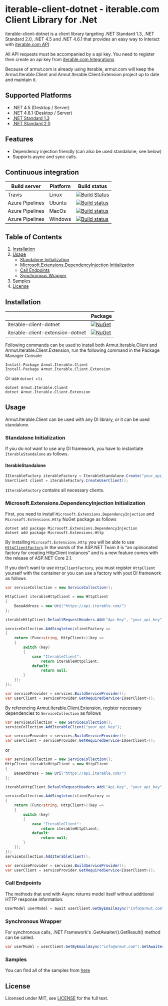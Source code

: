 # iterable-client-dotnet - iterable.com Client Library for .Net

iterable-client-dotnet is a client library targeting .NET Standard 1.3, .NET Standard 2.0, .NET 4.5 and .NET 4.6.1 that provides an easy way to interact with [iterable.com API](https://www.iterable.com)

All API requests must be accompanied by a api key. You need to register then create an api key from [iterable.com Integrations](https://app.iterable.com/settings/apiKeys)

Because of armut.com is already using iterable, armut.com will keep the Armut.Iterable.Client and Armut.Iterable.Client.Extension project up to date and maintain it.

## Supported Platforms

* .NET 4.5 (Desktop / Server)
* .NET 4.6.1 (Desktop / Server)
* [.NET Standard 1.3](https://docs.microsoft.com/en-us/dotnet/standard/net-standard)
* [.NET Standard 2.0](https://docs.microsoft.com/en-us/dotnet/standard/net-standard)

## Features
* Dependency injection friendly (can also be used standalone, see below)
* Supports async and sync calls.

## Continuous integration

| Build server                | Platform      | Build status                                                                                                                                                        | 
|-----------------------------|---------------|---------------------------------------------------------------------------------------------------------------------------------------------------------------------|
| Travis                      | Linux         | [![Build Status](https://travis-ci.org/armutcom/iterable-client-dotnet.svg?branch=master)](https://travis-ci.org/armutcom/iterable-client-dotnet)  | |
| Azure Pipelines             | Ubuntu        | [![Build status](https://dev.azure.com/armutcom/iterable-client-dotnet/_apis/build/status/iterable-client-dotnet%20-%20Ubuntu)](https://dev.azure.com/armutcom/iterable-client-dotnet/_build/latest?definitionId=3) | |
| Azure Pipelines             | MacOs         | [![Build status](https://dev.azure.com/armutcom/iterable-client-dotnet/_apis/build/status/iterable-client-dotnet%20-%20MacOs)](https://dev.azure.com/armutcom/iterable-client-dotnet/_build/latest?definitionId=1) | |
| Azure Pipelines             | Windows       | [![Build status](https://dev.azure.com/armutcom/iterable-client-dotnet/_apis/build/status/iterable-client-dotnet%20-%20Windows)](https://dev.azure.com/armutcom/iterable-client-dotnet/_build/latest?definitionId=2) | |

## Table of Contents

1. [Installation](https://github.com/armutcom/iterable-client-dotnet#installation)
2. [Usage](https://github.com/armutcom/iterable-client-dotnet#usage)
    - [Standalone Initialization](https://github.com/armutcom/iterable-client-dotnet#standalone-initialization)
    - [Microsoft.Extensions.DependencyInjection Initialization](https://github.com/armutcom/iterable-client-dotnet#microsoftextensionsdependencyinjection-initialization)
    - [Call Endpoints](https://github.com/armutcom/iterable-client-dotnet#call-endpoints)
    - [Synchronous Wrapper](https://github.com/armutcom/iterable-client-dotnet#synchronous-wrapper)
3. [Samples](https://github.com/armutcom/iterable-client-dotnet#samples)
4. [License](https://github.com/armutcom/iterable-client-dotnet#license)

## Installation

|       | Package |
|---------------|----------|
| iterable-client-dotnet | [![NuGet](https://img.shields.io/nuget/v/Armut.Iterable.Client.svg)](https://www.nuget.org/packages/Armut.Iterable.Client)    |
| iterable-client-extension-dotnet | [![NuGet](https://img.shields.io/nuget/v/Armut.Iterable.Client.Extension.svg)](https://www.nuget.org/packages/Armut.Iterable.Client.Extension)    |

Following commands can be used to install both Armut.Iterable.Client and Armut.Iterable.Client.Extension, run the following command in the Package Manager Console

```
Install-Package Armut.Iterable.Client
Install-Package Armut.Iterable.Client.Extension
```

Or use `dotnet cli`

```
dotnet Armut.Iterable.Client
dotnet Armut.Iterable.Client.Extension
```

## Usage

Armut.Iterable.Client can be used with any DI library, or it can be used standalone.

### Standalone Initialization

If you do not want to use any DI framework, you have to instantiate `IterableStandalone` as follows.

#### IterableStandalone
```csharp
IIterableFactory iterableFactory = IterableStandalone.Create("your_api_key");
UserClient client = iterableFactory.CreateUserClient();
```

`IIterableFactory` contains all necessary clients.

### Microsoft.Extensions.DependencyInjection Initialization

First, you need to install `Microsoft.Extensions.DependencyInjection` and `Microsoft.Extensions.Http` NuGet package as follows

```
dotnet add package Microsoft.Extensions.DependencyInjection
dotnet add package Microsoft.Extensions.Http
```

By installing `Microsoft.Extensions.Http` you will be able to use [`HttpClientFactory`](https://www.stevejgordon.co.uk/introduction-to-httpclientfactory-aspnetcore).In the words of the ASP.NET Team it is “an opinionated factory for creating HttpClient instances” and is a new feature comes with the release of ASP.NET Core 2.1. 

If you don't want to use `HttpClientFactory`, you must register `HttpClient` yourself with the container or you can use a factory with yout DI framework as follows
```csharp
var serviceCollection = new ServiceCollection();

HttpClient iterableHttpClient = new HttpClient
{
    BaseAddress = new Uri("https://api.iterable.com/")
};

iterableHttpClient.DefaultRequestHeaders.Add("Api-Key", "your_api_key");

serviceCollection.AddSingleton(clientFactory =>
{
    return (Func<string, HttpClient>)(key =>
    {
        switch (key)
        {
            case "IterableClient":
                return iterableHttpClient;
            default:
                return null;
        }
    });
});

var serviceProvider = services.BuildServiceProvider();
var userClient = serviceProvider.GetRequiredService<IUserClient>();
```

By referencing Armut.Iterable.Client.Extension, register necessary dependencies to `ServiceCollection` as follows
```csharp
var serviceCollection = new ServiceCollection();
serviceCollection.AddIterableClient("your_api_key");

var serviceProvider = services.BuildServiceProvider();
var userClient = serviceProvider.GetRequiredService<IUserClient>();
```

or
```csharp
var serviceCollection = new ServiceCollection();
HttpClient iterableHttpClient = new HttpClient
{
    BaseAddress = new Uri("https://api.iterable.com/")
};

iterableHttpClient.DefaultRequestHeaders.Add("Api-Key", "your_api_key");

serviceCollection.AddSingleton(clientFactory =>
{
    return (Func<string, HttpClient>)(key =>
    {
        switch (key)
        {
            case "IterableClient":
                return iterableHttpClient;
            default:
                return null;
        }
    });
});
serviceCollection.AddIterableClient();

var serviceProvider = services.BuildServiceProvider();
var userClient = serviceProvider.GetRequiredService<IUserClient>();
```

### Call Endpoints

The methods that end with Async returns model itself without additional HTTP response information.

```csharp
UserModel userModel = await userClient.GetByEmailAsync("info@armut.com");
```

### Synchronous Wrapper

For synchronous calls, .NET Framework's .GetAwaiter().GetResult() method can be called.

```csharp
var userModel = userClient.GetByEmailAsync("info@armut.com").GetAwaiter().GetResult();
```

### Samples

You can find all of the samples from [here](sample)

## License
Licensed under MIT, see [LICENSE](LICENSE) for the full text.

